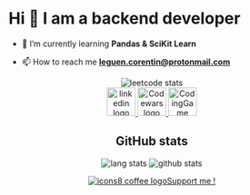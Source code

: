 <h1 align="text-center">Hi 👋 I am a backend developer</h1>

- 🌱 I’m currently learning **Pandas & SciKit Learn**

- 📫 How to reach me **leguen.corentin@protonmail.com**

<p align="center">
<img src="https://img.shields.io/badge/dynamic/json?style=plastic&labelColor=black&color=%23ffa116&label=Solved&query=solvedOverTotal&url=https%3A%2F%2Fleetcode-badge.vercel.app%2Fapi%2Fusers%2FGiveMeSomeChicken&logo=leetcode&logoColor=yellow" alt="leetcode stats">
<br/>
<a href="https://www.linkedin.com/in/corentin-le-guen-9a4110197/">
<img src="https://cdn-icons-png.flaticon.com/512/174/174857.png" alt="linkedin logo" width="50">
</a>
<a href="https://www.codewars.com/users/Coreleguen">
<img src="https://www.codewars.com/packs/assets/logo.61192cf7.svg" alt="Codewars logo" width="50">
</a>
<a href="https://www.codingame.com/profile/29ad3264f0a6c26ef61e3c03659399bd8778792
">
<img src="https://pbs.twimg.com/profile_images/1135822584950546434/_4kShquB_400x400.png" alt="CodingGame logo" width="50">
</a>
</p>

<h2 align="center">GitHub stats</h2>

<p align="center">
<img src="https://github-readme-stats.vercel.app/api/top-langs?username=CorentinLeGuen&show_icons=true&locale=en&show_icons=true&theme=dark" alt="lang stats">

<img src="https://github-readme-stats.vercel.app/api?username=CorentinLeGuen&show_icons=true&locale=en&show_icons=true&theme=dark&hide=contribs" alt="github stats">
</p>

<p align="center">
<a href="https://www.buymeacoffee.com/CorentinLeGuen"><img src="https://icons8.com/icon/80543/coffee-to-go" alt="icons8 coffee logo" />Support me !</a>
</p>

